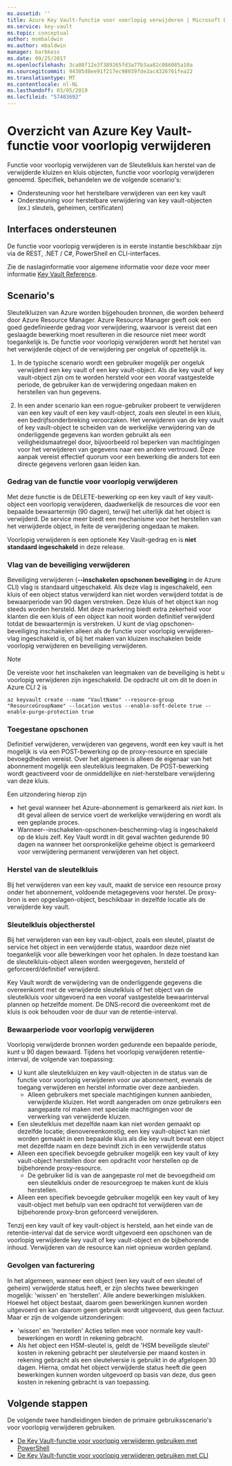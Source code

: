 ```yaml
---
ms.assetid: ''
title: Azure Key Vault-functie voor voorlopig verwijderen | Microsoft Docs
ms.service: key-vault
ms.topic: conceptual
author: msmbaldwin
ms.author: mbaldwin
manager: barbkess
ms.date: 09/25/2017
ms.openlocfilehash: 3ca08f12e3f389265fd3a77b3aa82c086085a10a
ms.sourcegitcommit: 94305d8ee91f217ec98039fde2ac4326761fea22
ms.translationtype: MT
ms.contentlocale: nl-NL
ms.lasthandoff: 03/05/2019
ms.locfileid: "57403692"
---
```

# <a name="azure-key-vault-soft-delete-overview"></a>Overzicht van Azure Key Vault-functie voor voorlopig verwijderen

Functie voor voorlopig verwijderen van de Sleutelkluis kan herstel van de verwijderde kluizen en kluis objecten, functie voor voorlopig verwijderen genoemd. Specifiek, behandelen we de volgende scenario's:

- Ondersteuning voor het herstelbare verwijderen van een key vault
- Ondersteuning voor herstelbare verwijdering van key vault-objecten (ex.) sleutels, geheimen, certificaten)

## <a name="supporting-interfaces"></a>Interfaces ondersteunen

De functie voor voorlopig verwijderen is in eerste instantie beschikbaar zijn via de REST, .NET / C#, PowerShell en CLI-interfaces.

Zie de naslaginformatie voor algemene informatie voor deze voor meer informatie [Key Vault Reference](https://docs.microsoft.com/azure/key-vault/).

## <a name="scenarios"></a>Scenario's

Sleutelkluizen van Azure worden bijgehouden bronnen, die worden beheerd door Azure Resource Manager. Azure Resource Manager geeft ook een goed gedefinieerde gedrag voor verwijdering, waarvoor is vereist dat een geslaagde bewerking moet resulteren in die resource niet meer wordt toegankelijk is. De functie voor voorlopig verwijderen wordt het herstel van het verwijderde object of de verwijdering per ongeluk of opzettelijk is.

1. In de typische scenario wordt een gebruiker mogelijk per ongeluk verwijderd een key vault of een key vault-object. Als die key vault of key vault-object zijn om te worden hersteld voor een vooraf vastgestelde periode, de gebruiker kan de verwijdering ongedaan maken en herstellen van hun gegevens.

2. In een ander scenario kan een rogue-gebruiker probeert te verwijderen van een key vault of een key vault-object, zoals een sleutel in een kluis, een bedrijfsonderbreking veroorzaken. Het verwijderen van de key vault of key vault-object te scheiden van de werkelijke verwijdering van de onderliggende gegevens kan worden gebruikt als een veiligheidsmaatregel door, bijvoorbeeld rol beperken van machtigingen voor het verwijderen van gegevens naar een andere vertrouwd. Deze aanpak vereist effectief quorum voor een bewerking die anders tot een directe gegevens verloren gaan leiden kan.

### <a name="soft-delete-behavior"></a>Gedrag van de functie voor voorlopig verwijderen

Met deze functie is de DELETE-bewerking op een key vault of key vault-object een voorlopig verwijderen, daadwerkelijk de resources die voor een bepaalde bewaartermijn (90 dagen), terwijl het uiterlijk dat het object is verwijderd. De service meer biedt een mechanisme voor het herstellen van het verwijderde object, in feite de verwijdering ongedaan te maken. 

Voorlopig verwijderen is een optionele Key Vault-gedrag en is **niet standaard ingeschakeld** in deze release. 

### <a name="purge-protection--flag"></a>Vlag van de beveiliging verwijderen
Beveiliging verwijderen (**--inschakelen opschonen beveiliging** in de Azure CLI) vlag is standaard uitgeschakeld. Als deze vlag is ingeschakeld, een kluis of een object status verwijderd kan niet worden verwijderd totdat is de bewaarperiode van 90 dagen verstreken. Deze kluis of het object kan nog steeds worden hersteld. Met deze markering biedt extra zekerheid voor klanten die een kluis of een object kan nooit worden definitief verwijderd totdat de bewaartermijn is verstreken. U kunt de vlag opschonen-beveiliging inschakelen alleen als de functie voor voorlopig verwijderen-vlag ingeschakeld is, of bij het maken van kluizen inschakelen beide voorlopig verwijderen en beveiliging verwijderen.

> [!NOTE] 
   De vereiste voor het inschakelen van leegmaken van de beveiliging is hebt u voorlopig verwijderen zijn ingeschakeld.
De opdracht uit om dit te doen in Azure CLI 2 is

```
az keyvault create --name "VaultName" --resource-group "ResourceGroupName" --location westus --enable-soft-delete true --enable-purge-protection true
```

### <a name="permitted-purge"></a>Toegestane opschonen

Definitief verwijderen, verwijderen van gegevens, wordt een key vault is het mogelijk is via een POST-bewerking op de proxy-resource en speciale bevoegdheden vereist. Over het algemeen is alleen de eigenaar van het abonnement mogelijk een sleutelkluis leegmaken. De POST-bewerking wordt geactiveerd voor de onmiddellijke en niet-herstelbare verwijdering van deze kluis. 

Een uitzondering hierop zijn
- het geval wanneer het Azure-abonnement is gemarkeerd als *niet kan*. In dit geval alleen de service voert de werkelijke verwijdering en wordt als een geplande proces. 
- Wanneer--inschakelen-opschonen-bescherming-vlag is ingeschakeld op de kluis zelf. Key Vault wordt in dit geval wachten gedurende 90 dagen na wanneer het oorspronkelijke geheime object is gemarkeerd voor verwijdering permanent verwijderen van het object.

### <a name="key-vault-recovery"></a>Herstel van de sleutelkluis

Bij het verwijderen van een key vault, maakt de service een resource proxy onder het abonnement, voldoende metagegevens voor herstel. De proxy-bron is een opgeslagen-object, beschikbaar in dezelfde locatie als de verwijderde key vault. 

### <a name="key-vault-object-recovery"></a>Sleutelkluis objectherstel

Bij het verwijderen van een key vault-object, zoals een sleutel, plaatst de service het object in een verwijderde status, waardoor deze niet toegankelijk voor alle bewerkingen voor het ophalen. In deze toestand kan de sleutelkluis-object alleen worden weergegeven, hersteld of geforceerd/definitief verwijderd. 

Key Vault wordt de verwijdering van de onderliggende gegevens die overeenkomt met de verwijderde sleutelkluis of het object van de sleutelkluis voor uitgevoerd na een vooraf vastgestelde bewaarinterval plannen op hetzelfde moment. De DNS-record die overeenkomt met de kluis is ook behouden voor de duur van de retentie-interval.

### <a name="soft-delete-retention-period"></a>Bewaarperiode voor voorlopig verwijderen

Voorlopig verwijderde bronnen worden gedurende een bepaalde periode, kunt u 90 dagen bewaard. Tijdens het voorlopig verwijderen retentie-interval, de volgende van toepassing:

- U kunt alle sleutelkluizen en key vault-objecten in de status van de functie voor voorlopig verwijderen voor uw abonnement, evenals de toegang verwijderen en herstel informatie over deze aanbieden.
    - Alleen gebruikers met speciale machtigingen kunnen aanbieden, verwijderde kluizen. Het wordt aangeraden om onze gebruikers een aangepaste rol maken met speciale machtigingen voor de verwerking van verwijderde kluizen.
- Een sleutelkluis met dezelfde naam kan niet worden gemaakt op dezelfde locatie; dienovereenkomstig, een key vault-object kan niet worden gemaakt in een bepaalde kluis als die key vault bevat een object met dezelfde naam en deze bevindt zich in een verwijderde status 
- Alleen een specifiek bevoegde gebruiker mogelijk een key vault of key vault-object herstellen door een opdracht voor herstellen op de bijbehorende proxy-resource.
    - De gebruiker lid is van de aangepaste rol met de bevoegdheid om een sleutelkluis onder de resourcegroep te maken kunt de kluis herstellen.
- Alleen een specifiek bevoegde gebruiker mogelijk een key vault of key vault-object met behulp van een opdracht tot verwijderen van de bijbehorende proxy-bron geforceerd verwijderen.

Tenzij een key vault of key vault-object is hersteld, aan het einde van de retentie-interval dat de service wordt uitgevoerd een opschonen van de voorlopig verwijderde key vault of key vault-object en de bijbehorende inhoud. Verwijderen van de resource kan niet opnieuw worden gepland.

### <a name="billing-implications"></a>Gevolgen van facturering

In het algemeen, wanneer een object (een key vault of een sleutel of geheim) verwijderde status heeft, er zijn slechts twee bewerkingen mogelijk: 'wissen' en 'herstellen'. Alle andere bewerkingen mislukken. Hoewel het object bestaat, daarom geen bewerkingen kunnen worden uitgevoerd en kan daarom geen gebruik wordt uitgevoerd, dus geen factuur. Maar er zijn de volgende uitzonderingen:

- 'wissen' en 'herstellen' Acties tellen mee voor normale key vault-bewerkingen en wordt in rekening gebracht.
- Als het object een HSM-sleutel is, geldt de 'HSM beveiligde sleutel' kosten in rekening gebracht per sleutelversie per maand kosten in rekening gebracht als een sleutelversie is gebruikt in de afgelopen 30 dagen. Hierna, omdat het object verwijderde status heeft die geen bewerkingen kunnen worden uitgevoerd op basis van deze, dus geen kosten in rekening gebracht is van toepassing.

## <a name="next-steps"></a>Volgende stappen

De volgende twee handleidingen bieden de primaire gebruiksscenario's voor voorlopig verwijderen gebruiken.

- [De Key Vault-functie voor voorlopig verwijderen gebruiken met PowerShell](key-vault-soft-delete-powershell.md) 
- [De Key Vault-functie voor voorlopig verwijderen gebruiken met CLI](key-vault-soft-delete-cli.md)

